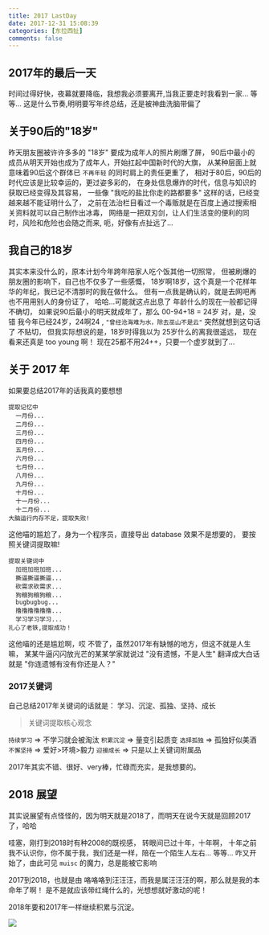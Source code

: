 ```yaml
---
title: 2017 LastDay
date: 2017-12-31 15:08:39
categories: [东拉西扯]
comments: false
---
```


## 2017年的最后一天

  时间过得好快，夜幕就要降临，我想我必须要离开,当我正要走时我看到一家...
  等等...
  这是什么节奏,明明要写年终总结，还是被神曲洗脑带偏了


## 关于90后的"18岁"

  昨天朋友圈被许许多多的 "18岁" 要成为成年人的照片刷爆了屏，
  90后中最小的成员从明天开始也成为了成年人，开始扛起中国新时代的大旗，
  从某种层面上就意味着90后这个群体已 `不再年轻` 的同时肩上的责任更重了，
  相对于80后，90后的时代应该是比较幸运的，更过姿多彩的，
  在身处信息爆炸的时代，信息与知识的获取已经变得及其容易，
  一些像 "我吃的盐比你走的路都要多" 这样的话，已经变越来越不能证明什么了，
  之前在法治栏目看过一个毒贩就是在百度上通过搜索相关资料就可以自己制作出冰毒，
  网络是一把双刃剑，让人们生活变的便利的同时，风险和危险也会随之而来,
  呃，好像有点扯远了...

<!-- more -->

## 我自己的18岁

  其实本来没什么的，原本计划今年跨年陪家人吃个饭其他一切照常，
  但被刷爆的朋友圈的影响下，自己也不仅多了一些感慨，
  18岁啊18岁，这个真是一个花样年华的年纪，我已记不清那时的我在做什么。
  但有一点我是确认的，就是去网吧再也不用用别人的身份证了， 哈哈...可能就这点出息了
  年龄什么的现在一般都记得不确切， 如果说90后最小的明天就成年了，那么 00-94+18 = 24岁
  对，是，没错 我今年已经24岁，24啊24 , `"曾经沧海难为水，除去巫山不是云"` 突然就想到这句话了
  不贴切， 但我实际想说的是，18岁时得我以为 25岁什么的离我很遥远，
  现在看来还真是 too young 啊！
  现在25都不用24++，只要一个虚岁就到了...

## 关于 2017 年

  如果要总结2017年的话我真的要想想

  ```
  提取记忆中
    一月份...
    二月份...
    三月份...
    四月份...
    五月份...
    六月份...
    七月份...
    八月份...
    九月份...
    十月份...
    十一月份...
    十二月份...
  大脑运行内存不足，提取失败!
  ```

  这他喵的尴尬了，身为一个程序员，直接导出 database 效果不是想要的，
  要按照关键词提取嘛!

  ```
  提取关键词中
    加班加班加班...
    撕逼撕逼撕逼...
    砍需求砍需求...
    狗粮狗粮狗粮...
    bugbugbug...
    撸撸撸撸撸撸...
    学习学习学习...
  扎心了老铁,提取成功！
  ```

  这他喵的还是尴尬啊，哎 不管了，虽然2017年有缺憾的地方，但这不就是人生嘛，
  某某牛逼闪闪放光芒的某某学家就说过 "没有遗憾，不是人生"
  翻译成大白话就是 "你连遗憾有没有你还是人？"

### 2017关键词

<p id="border-blue">自己总结2017年关键词的话就是： 学习、沉淀、孤独、坚持、成长</p>

  >关键词提取核心观念

  `持续学习` => 不学习就会被淘汰
  `积累沉淀` => 量变引起质变
  `选择孤独` => 孤独好似美酒
  `不懈坚持` => 爱好>环境>毅力
  `迎接成长` => 只是以上关键词附属品

2017年其实不错、很好、very棒，忙碌而充实，是我想要的。

## 2018 展望

<p id="border-blue">其实说展望有点怪怪的，因为明天就是2018了，而明天在说今天就是回顾2017了，哈哈</p>

  哇塞，刚打到2018时有种2008的既视感，
  转眼间已过十年，十年啊，
  十年之前我不认识你，你不属于我，我们还是一样，陪在一个陌生人左右...
  等等...
  咋又开始了，由此可见 `muisc` 的魔力，总是能被它影响

  2017到2018，也就是由 咯咯咯到汪汪汪，而我是属汪汪汪的啊，那么就是我的本命年了啊！
  是不是就应该带红绳什么的，光想想就好激动的呢！

  2018年要和2017年一样继续积累与沉淀。

  ![](/imgs/strive.jpg)
